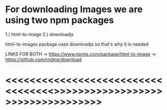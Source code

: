 # For downloading Images we are using two npm packages

1.) html-to-image
2.) downloadjs

html-to-images package uses downloadjs so that's why it is needed

LINKS FOR BOTH
-> https://www.npmjs.com/package/html-to-image
-> https://github.com/rndme/download

# <<<<<<<<<<<<<<<<<<<<<<<<<<<<<<<<<<>>>>>>>>>>>>>>>>>>>>>>>>>>>>>>>>>>
